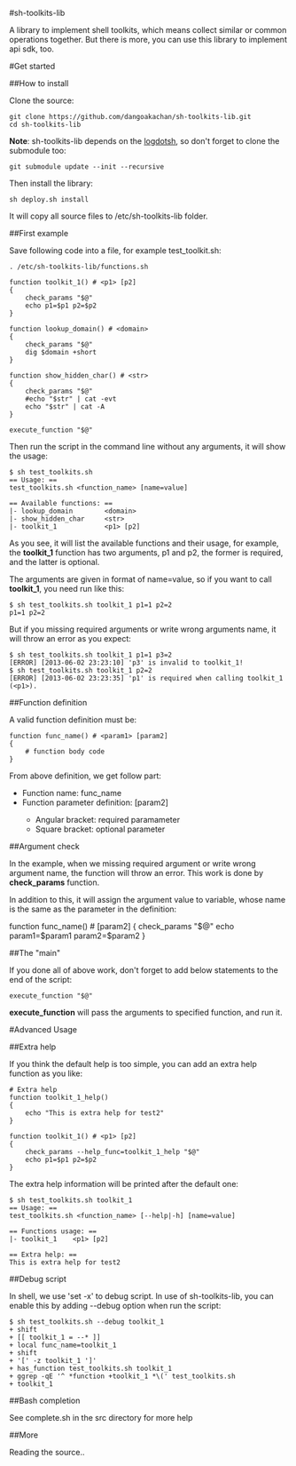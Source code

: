 #sh-toolkits-lib

A library to implement shell toolkits, which means collect similar or common operations together. But there is more, you can use this library to implement api sdk, too.

#Get started

##How to install

Clone the source:

    git clone https://github.com/dangoakachan/sh-toolkits-lib.git
    cd sh-toolkits-lib

**Note**: sh-toolkits-lib depends on the [logdotsh](https://github.com/dangoakachan/logdotsh), so don't forget to clone the submodule too:

    git submodule update --init --recursive


Then install the library:

    sh deploy.sh install

It will copy all source files to /etc/sh-toolkits-lib folder.

##First example

Save following code into a file, for example test_toolkit.sh:

    . /etc/sh-toolkits-lib/functions.sh

    function toolkit_1() # <p1> [p2]
    {
        check_params "$@"
        echo p1=$p1 p2=$p2
    }

    function lookup_domain() # <domain>
    {
        check_params "$@"
        dig $domain +short
    }

    function show_hidden_char() # <str>
    {
        check_params "$@"
        #echo "$str" | cat -evt
        echo "$str" | cat -A
    }

    execute_function "$@"

Then run the script in the command line without any arguments, it will show the usage:

    $ sh test_toolkits.sh
    == Usage: ==
    test_toolkits.sh <function_name> [name=value]

    == Available functions: ==
    |- lookup_domain        <domain>
    |- show_hidden_char     <str>
    |- toolkit_1            <p1> [p2]


As you see, it will list the available functions and their usage, for example, the **toolkit_1**
function has two arguments, p1 and p2, the former is required, and the latter is optional.

The arguments are given in format of name=value, so if you want to call **toolkit_1**, you need run like this:

    $ sh test_toolkits.sh toolkit_1 p1=1 p2=2
    p1=1 p2=2

But if you missing required arguments or write wrong arguments name, it will throw an error as you expect:

    $ sh test_toolkits.sh toolkit_1 p1=1 p3=2
    [ERROR] [2013-06-02 23:23:10] 'p3' is invalid to toolkit_1!
    $ sh test_toolkits.sh toolkit_1 p2=2
    [ERROR] [2013-06-02 23:23:35] 'p1' is required when calling toolkit_1 (<p1>).

##Function definition

A valid function definition must be:

    function func_name() # <param1> [param2]
    {
        # function body code
    }

From above definition, we get follow part:
 
* Function name: func_name
* Function parameter definition: <param1> [param2]
    * Angular bracket: required paramameter
    * Square bracket: optional parameter

##Argument check

In the example, when we missing required argument or write wrong argument name, the function will throw an error. This work is done by **check_params** function.

In addition to this, it will assign the argument value to variable, whose name is the same as the parameter in the definition:

   function func_name() # <param1> [param2]
    {
        check_params "$@"
        echo param1=$param1 param2=$param2
    } 

##The "main"

If you done all of above work, don't forget to add below statements to the end of the script:

    execute_function "$@"

**execute_function** will pass the arguments to specified function, and run it.

#Advanced Usage

##Extra help

If you think the default help is too simple, you can add an extra help function as you like:

    # Extra help
    function toolkit_1_help()
    {
        echo "This is extra help for test2"
    }

    function toolkit_1() # <p1> [p2]
    {
        check_params --help_func=toolkit_1_help "$@"
        echo p1=$p1 p2=$p2
    }

The extra help information will be printed after the default one:

    $ sh test_toolkits.sh toolkit_1
    == Usage: ==
    test_toolkits.sh <function_name> [--help|-h] [name=value]

    == Functions usage: ==
    |- toolkit_1    <p1> [p2]

    == Extra help: ==
    This is extra help for test2

##Debug script

In shell, we use 'set -x' to debug script. In use of sh-toolkits-lib, you can enable this by adding --debug option when run the script:

    $ sh test_toolkits.sh --debug toolkit_1
    + shift
    + [[ toolkit_1 = --* ]]
    + local func_name=toolkit_1
    + shift
    + '[' -z toolkit_1 ']'
    + has_function test_toolkits.sh toolkit_1
    + ggrep -qE '^ *function +toolkit_1 *\(' test_toolkits.sh
    + toolkit_1

##Bash completion

See complete.sh in the src directory for more help

##More

Reading the source..
